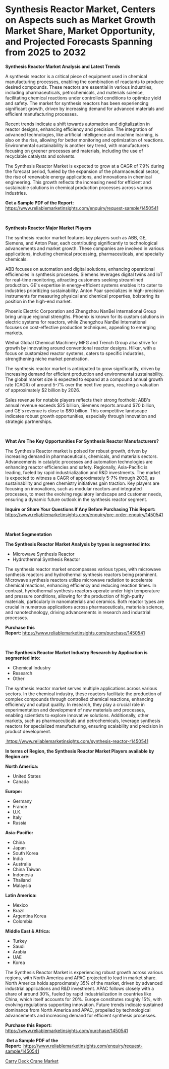 <p><h1>Synthesis Reactor Market, Centers on Aspects such as Market Growth Market Share, Market Opportunity, and Projected Forecasts Spanning from 2025 to 2032</h1></p><p><strong>Synthesis Reactor Market Analysis and Latest Trends</strong></p>
<p><p>A synthesis reactor is a critical piece of equipment used in chemical manufacturing processes, enabling the combination of reactants to produce desired compounds. These reactors are essential in various industries, including pharmaceuticals, petrochemicals, and materials science, facilitating chemical reactions under controlled conditions to optimize yield and safety. The market for synthesis reactors has been experiencing significant growth, driven by increasing demand for advanced materials and efficient manufacturing processes.</p><p>Recent trends indicate a shift towards automation and digitalization in reactor designs, enhancing efficiency and precision. The integration of advanced technologies, like artificial intelligence and machine learning, is also on the rise, allowing for better monitoring and optimization of reactions. Environmental sustainability is another key trend, with manufacturers focusing on greener processes and materials, including the use of recyclable catalysts and solvents.</p><p>The Synthesis Reactor Market is expected to grow at a CAGR of 7.9% during the forecast period, fueled by the expansion of the pharmaceutical sector, the rise of renewable energy applications, and innovations in chemical engineering. This growth reflects the increasing need for efficient and sustainable solutions in chemical production processes across various industries.</p></p>
<p><strong>Get a Sample PDF of the Report:&nbsp;</strong> <a href="https://www.reliablemarketinsights.com/enquiry/request-sample/1450541?utm_campaign=3291&utm_medium=2&utm_source=Github&utm_content=ia&utm_term=09042025&utm_id=synthesis-reactor">https://www.reliablemarketinsights.com/enquiry/request-sample/1450541</a></p>
<p>&nbsp;</p>
<p><strong>Synthesis Reactor Major Market Players</strong></p>
<p><p>The synthesis reactor market features key players such as ABB, GE, Siemens, and Anton Paar, each contributing significantly to technological advancements and market growth. These companies are involved in various applications, including chemical processing, pharmaceuticals, and specialty chemicals.</p><p>ABB focuses on automation and digital solutions, enhancing operational efficiencies in synthesis processes. Siemens leverages digital twins and IoT for real-time monitoring, attracting customers seeking streamlined production. GE's expertise in energy-efficient systems enables it to cater to industries prioritizing sustainability. Anton Paar specializes in high-precision instruments for measuring physical and chemical properties, bolstering its position in the high-end market.</p><p>Phoenix Electric Corporation and Zhengzhou NanBei International Group bring unique regional strengths. Phoenix is known for its custom solutions in electric systems for reactors, while Zhengzhou NanBei International focuses on cost-effective production techniques, appealing to emerging markets.</p><p>Weihai Global Chemical Machinery MFG and Trench Group also strive for growth by innovating around conventional reactor designs. Hilkar, with a focus on customized reactor systems, caters to specific industries, strengthening niche market penetration.</p><p>The synthesis reactor market is anticipated to grow significantly, driven by increasing demand for efficient production and environmental sustainability. The global market size is expected to expand at a compound annual growth rate (CAGR) of around 5-7% over the next five years, reaching a valuation of approximately $2 billion by 2026.</p><p>Sales revenue for notable players reflects their strong foothold: ABB's annual revenue exceeds $25 billion, Siemens reports around $70 billion, and GE's revenue is close to $80 billion. This competitive landscape indicates robust growth opportunities, especially through innovation and strategic partnerships.</p></p>
<p>&nbsp;</p>
<p><strong>What Are The Key Opportunities For Synthesis Reactor Manufacturers?</strong></p>
<p><p>The Synthesis Reactor market is poised for robust growth, driven by increasing demand in pharmaceuticals, chemicals, and materials sectors. Advancements in catalytic processes and automation technologies are enhancing reactor efficiencies and safety. Regionally, Asia-Pacific is leading, fueled by rapid industrialization and R&D investments. The market is expected to witness a CAGR of approximately 5-7% through 2030, as sustainability and green chemistry initiatives gain traction. Key players are focusing on innovations, such as modular reactors and integrated processes, to meet the evolving regulatory landscape and customer needs, ensuring a dynamic future outlook in the synthesis reactor segment.</p></p>
<p><strong>Inquire or Share Your Questions If Any Before Purchasing This Report:</strong> <a href="https://www.reliablemarketinsights.com/enquiry/pre-order-enquiry/1450541?utm_campaign=3291&utm_medium=2&utm_source=Github&utm_content=ia&utm_term=09042025&utm_id=synthesis-reactor">https://www.reliablemarketinsights.com/enquiry/pre-order-enquiry/1450541</a></p>
<p>&nbsp;</p>
<p><strong>Market Segmentation</strong></p>
<p><strong>The Synthesis Reactor Market Analysis by types is segmented into:</strong></p>
<p><ul><li>Microwave Synthesis Reactor</li><li>Hydrothermal Synthesis Reactor</li></ul></p>
<p><p>The synthesis reactor market encompasses various types, with microwave synthesis reactors and hydrothermal synthesis reactors being prominent. Microwave synthesis reactors utilize microwave radiation to accelerate chemical reactions, enhancing efficiency and reducing reaction times. In contrast, hydrothermal synthesis reactors operate under high temperature and pressure conditions, allowing for the production of high-purity materials, particularly in nanomaterials and ceramics. Both reactor types are crucial in numerous applications across pharmaceuticals, materials science, and nanotechnology, driving advancements in research and industrial processes.</p></p>
<p><strong>Purchase this Report:&nbsp;</strong><a href="https://www.reliablemarketinsights.com/purchase/1450541?utm_campaign=3291&utm_medium=2&utm_source=Github&utm_content=ia&utm_term=09042025&utm_id=synthesis-reactor">https://www.reliablemarketinsights.com/purchase/1450541</a></p>
<p>&nbsp;</p>
<p><strong>The Synthesis Reactor Market Industry Research by Application is segmented into:</strong></p>
<p><ul><li>Chemical Industry</li><li>Research</li><li>Other</li></ul></p>
<p><p>The synthesis reactor market serves multiple applications across various sectors. In the chemical industry, these reactors facilitate the production of complex compounds through controlled chemical reactions, enhancing efficiency and output quality. In research, they play a crucial role in experimentation and development of new materials and processes, enabling scientists to explore innovative solutions. Additionally, other markets, such as pharmaceuticals and petrochemicals, leverage synthesis reactors for specialized manufacturing, ensuring scalability and precision in product development.</p></p>
<p><a href="https://www.reliablemarketinsights.com/synthesis-reactor-r1450541?utm_campaign=3291&utm_medium=2&utm_source=Github&utm_content=ia&utm_term=09042025&utm_id=synthesis-reactor">&nbsp;https://www.reliablemarketinsights.com/synthesis-reactor-r1450541</a></p>
<p><strong>In terms of Region, the Synthesis Reactor Market Players available by Region are:</strong></p>
<p>
    <p> <strong> North America: </strong>
        <ul>
            <li>United States</li>
            <li>Canada</li>
        </ul>
        </p> 
    <p> <strong> Europe: </strong>
        <ul>
            <li>Germany</li>
            <li>France</li>
            <li>U.K.</li>
            <li>Italy</li>
            <li>Russia</li>
        </ul>
        </p> 
    <p> <strong> Asia-Pacific: </strong>
        <ul>
            <li>China</li>
            <li>Japan</li>
            <li>South Korea</li>
            <li>India</li>
            <li>Australia</li>
            <li>China Taiwan</li>
            <li>Indonesia</li>
            <li>Thailand</li>
            <li>Malaysia</li>
        </ul>
        </p> 
    <p> <strong> Latin America: </strong>
        <ul>
            <li>Mexico</li>
            <li>Brazil</li>
            <li>Argentina Korea</li>
            <li>Colombia</li>
        </ul>
        </p> 
    <p> <strong> Middle East & Africa: </strong>
        <ul>
            <li>Turkey</li>
            <li>Saudi</li>
            <li>Arabia</li>
            <li>UAE</li>
            <li>Korea</li>
        </ul>
    </p>
    </p>
<p><p>The Synthesis Reactor Market is experiencing robust growth across various regions, with North America and APAC projected to lead in market share. North America holds approximately 35% of the market, driven by advanced industrial applications and R&D investment. APAC follows closely with a share of around 30%, fueled by rapid industrialization in countries like China, which itself accounts for 20%. Europe constitutes roughly 15%, with evolving regulations supporting innovation. Future trends indicate sustained dominance from North America and APAC, propelled by technological advancements and increasing demand for efficient synthesis processes.</p></p>
<p><strong>Purchase this Report: </strong><a href="https://www.reliablemarketinsights.com/purchase/1450541?utm_campaign=3291&utm_medium=2&utm_source=Github&utm_content=ia&utm_term=09042025&utm_id=synthesis-reactor">https://www.reliablemarketinsights.com/purchase/1450541</a></p>
<p>&nbsp;<strong>Get a Sample PDF of the Report:&nbsp;&nbsp;</strong><a href="https://www.reliablemarketinsights.com/enquiry/request-sample/1450541?utm_campaign=3291&utm_medium=2&utm_source=Github&utm_content=ia&utm_term=09042025&utm_id=synthesis-reactor">https://www.reliablemarketinsights.com/enquiry/request-sample/1450541</a></p>
<p><strong></strong></p>
<p><p><a href="https://github.com/ijffseandy/Market-Research-Report-List-1/blob/main/carry-deck-crane-market.md?utm_campaign=3291&utm_medium=2&utm_source=Github&utm_content=ia&utm_term=09042025&utm_id=synthesis-reactor">Carry Deck Crane Market</a></p></p>